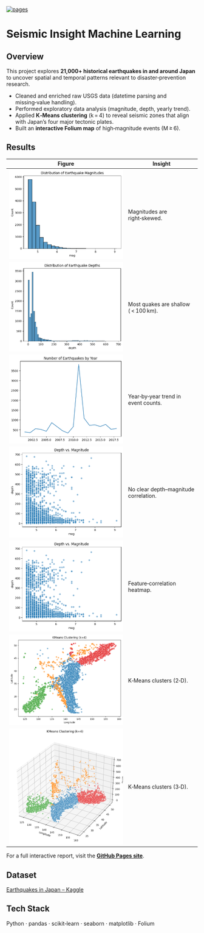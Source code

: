 [![pages](https://img.shields.io/badge/GitHub-Pages-blue)](https://katsukii.github.io/earthquake-ml/)

# Seismic Insight Machine Learning

## Overview

This project explores **21,000+ historical earthquakes in and around Japan** to uncover
spatial and temporal patterns relevant to disaster‑prevention research.

- Cleaned and enriched raw USGS data (datetime parsing and missing‑value handling).
- Performed exploratory data analysis (magnitude, depth, yearly trend).
- Applied **K‑Means clustering** (k = 4) to reveal seismic zones that align with Japan’s four major tectonic plates.
- Built an **interactive Folium map** of high‑magnitude events (M ≥ 6).

## Results

| Figure                                   | Insight                                 |
| ---------------------------------------- | --------------------------------------- |
| ![](reports/figures/01_mag_hist.png)     | Magnitudes are right‑skewed.            |
| ![](reports/figures/02_depth_hist.png)   | Most quakes are shallow ( &lt; 100 km). |
| ![](reports/figures/03_num_year.png)     | Year‑by‑year trend in event counts.     |
| ![](reports/figures/04_depth_vs_mag.png) | No clear depth–magnitude correlation.   |
| ![](reports/figures/05_corre.png)        | Feature‑correlation heatmap.            |
| ![](reports/figures/06_kmeans_2d.png)    | K‑Means clusters (2‑D).                 |
| ![](reports/figures/07_kmeans_3d.png)    | K‑Means clusters (3‑D).                 |

For a full interactive report, visit the **[GitHub Pages site](https://katsukii.github.io/earthquake-ml-project/)**.

## Dataset

[Earthquakes in Japan – Kaggle](https://www.kaggle.com/datasets/aerodinamicc/earthquakes-in-japan)  

## Tech Stack

Python · pandas · scikit‑learn · seaborn · matplotlib · Folium
